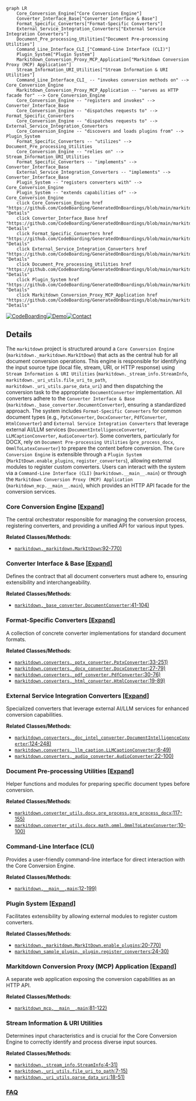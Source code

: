 ```mermaid
graph LR
    Core_Conversion_Engine["Core Conversion Engine"]
    Converter_Interface_Base["Converter Interface & Base"]
    Format_Specific_Converters["Format-Specific Converters"]
    External_Service_Integration_Converters["External Service Integration Converters"]
    Document_Pre_processing_Utilities["Document Pre-processing Utilities"]
    Command_Line_Interface_CLI_["Command-Line Interface (CLI)"]
    Plugin_System["Plugin System"]
    Markitdown_Conversion_Proxy_MCP_Application["Markitdown Conversion Proxy (MCP) Application"]
    Stream_Information_URI_Utilities["Stream Information & URI Utilities"]
    Command_Line_Interface_CLI_ -- "invokes conversion methods on" --> Core_Conversion_Engine
    Markitdown_Conversion_Proxy_MCP_Application -- "serves as HTTP facade for" --> Core_Conversion_Engine
    Core_Conversion_Engine -- "registers and invokes" --> Converter_Interface_Base
    Core_Conversion_Engine -- "dispatches requests to" --> Format_Specific_Converters
    Core_Conversion_Engine -- "dispatches requests to" --> External_Service_Integration_Converters
    Core_Conversion_Engine -- "discovers and loads plugins from" --> Plugin_System
    Format_Specific_Converters -- "utilizes" --> Document_Pre_processing_Utilities
    Core_Conversion_Engine -- "relies on" --> Stream_Information_URI_Utilities
    Format_Specific_Converters -- "implements" --> Converter_Interface_Base
    External_Service_Integration_Converters -- "implements" --> Converter_Interface_Base
    Plugin_System -- "registers converters with" --> Core_Conversion_Engine
    Plugin_System -- "extends capabilities of" --> Core_Conversion_Engine
    click Core_Conversion_Engine href "https://github.com/CodeBoarding/GeneratedOnBoardings/blob/main/markitdown/Core_Conversion_Engine.md" "Details"
    click Converter_Interface_Base href "https://github.com/CodeBoarding/GeneratedOnBoardings/blob/main/markitdown/Converter_Interface_Base.md" "Details"
    click Format_Specific_Converters href "https://github.com/CodeBoarding/GeneratedOnBoardings/blob/main/markitdown/Format_Specific_Converters.md" "Details"
    click External_Service_Integration_Converters href "https://github.com/CodeBoarding/GeneratedOnBoardings/blob/main/markitdown/External_Service_Integration_Converters.md" "Details"
    click Document_Pre_processing_Utilities href "https://github.com/CodeBoarding/GeneratedOnBoardings/blob/main/markitdown/Document_Pre_processing_Utilities.md" "Details"
    click Plugin_System href "https://github.com/CodeBoarding/GeneratedOnBoardings/blob/main/markitdown/Plugin_System.md" "Details"
    click Markitdown_Conversion_Proxy_MCP_Application href "https://github.com/CodeBoarding/GeneratedOnBoardings/blob/main/markitdown/Markitdown_Conversion_Proxy_MCP_Application.md" "Details"
```

[![CodeBoarding](https://img.shields.io/badge/Generated%20by-CodeBoarding-9cf?style=flat-square)](https://github.com/CodeBoarding/GeneratedOnBoardings)[![Demo](https://img.shields.io/badge/Try%20our-Demo-blue?style=flat-square)](https://www.codeboarding.org/demo)[![Contact](https://img.shields.io/badge/Contact%20us%20-%20contact@codeboarding.org-lightgrey?style=flat-square)](mailto:contact@codeboarding.org)

## Details

The `markitdown` project is structured around a `Core Conversion Engine` (`markitdown._markitdown.MarkItDown`) that acts as the central hub for all document conversion operations. This engine is responsible for identifying the input source type (local file, stream, URI, or HTTP response) using `Stream Information & URI Utilities` (`markitdown._stream_info.StreamInfo`, `markitdown._uri_utils.file_uri_to_path`, `markitdown._uri_utils.parse_data_uri`) and then dispatching the conversion task to the appropriate `DocumentConverter` implementation. All converters adhere to the `Converter Interface & Base` (`markitdown._base_converter.DocumentConverter`), ensuring a standardized approach. The system includes `Format-Specific Converters` for common document types (e.g., `PptxConverter`, `DocxConverter`, `PdfConverter`, `HtmlConverter`) and `External Service Integration Converters` that leverage external AI/LLM services (`DocumentIntelligenceConverter`, `LLMCaptionConverter`, `AudioConverter`). Some converters, particularly for DOCX, rely on `Document Pre-processing Utilities` (`pre_process_docx`, `OmmlToLatexConverter`) to prepare the content before conversion. The `Core Conversion Engine` is extensible through a `Plugin System` (`MarkItDown.enable_plugins`, `register_converters`), allowing external modules to register custom converters. Users can interact with the system via a `Command-Line Interface (CLI)` (`markitdown.__main__.main`) or through the `Markitdown Conversion Proxy (MCP) Application` (`markitdown_mcp.__main__.main`), which provides an HTTP API facade for the conversion services.

### Core Conversion Engine [[Expand]](./Core_Conversion_Engine.md)
The central orchestrator responsible for managing the conversion process, registering converters, and providing a unified API for various input types.


**Related Classes/Methods**:

- <a href="https://github.com/microsoft/markitdown/blob/main/packages/markitdown/src/markitdown/_markitdown.py#L92-L770" target="_blank" rel="noopener noreferrer">`markitdown._markitdown.MarkItDown`:92-770)</a>


### Converter Interface & Base [[Expand]](./Converter_Interface_Base.md)
Defines the contract that all document converters must adhere to, ensuring extensibility and interchangeability.


**Related Classes/Methods**:

- <a href="https://github.com/microsoft/markitdown/blob/main/packages/markitdown/src/markitdown/_base_converter.py#L41-L104" target="_blank" rel="noopener noreferrer">`markitdown._base_converter.DocumentConverter`:41-104)</a>


### Format-Specific Converters [[Expand]](./Format_Specific_Converters.md)
A collection of concrete converter implementations for standard document formats.


**Related Classes/Methods**:

- <a href="https://github.com/microsoft/markitdown/blob/main/packages/markitdown/src/markitdown/converters/_pptx_converter.py#L33-L251" target="_blank" rel="noopener noreferrer">`markitdown.converters._pptx_converter.PptxConverter`:33-251)</a>
- <a href="https://github.com/microsoft/markitdown/blob/main/packages/markitdown/src/markitdown/converters/_docx_converter.py#L27-L79" target="_blank" rel="noopener noreferrer">`markitdown.converters._docx_converter.DocxConverter`:27-79)</a>
- <a href="https://github.com/microsoft/markitdown/blob/main/packages/markitdown/src/markitdown/converters/_pdf_converter.py#L30-L76" target="_blank" rel="noopener noreferrer">`markitdown.converters._pdf_converter.PdfConverter`:30-76)</a>
- <a href="https://github.com/microsoft/markitdown/blob/main/packages/markitdown/src/markitdown/converters/_html_converter.py#L19-L89" target="_blank" rel="noopener noreferrer">`markitdown.converters._html_converter.HtmlConverter`:19-89)</a>


### External Service Integration Converters [[Expand]](./External_Service_Integration_Converters.md)
Specialized converters that leverage external AI/LLM services for enhanced conversion capabilities.


**Related Classes/Methods**:

- <a href="https://github.com/microsoft/markitdown/blob/main/packages/markitdown/src/markitdown/converters/_doc_intel_converter.py#L124-L248" target="_blank" rel="noopener noreferrer">`markitdown.converters._doc_intel_converter.DocumentIntelligenceConverter`:124-248)</a>
- <a href="https://github.com/microsoft/markitdown/blob/main/packages/markitdown/src/markitdown/converters/_llm_caption.py#L6-L49" target="_blank" rel="noopener noreferrer">`markitdown.converters._llm_caption.LLMCaptionConverter`:6-49)</a>
- <a href="https://github.com/microsoft/markitdown/blob/main/packages/markitdown/src/markitdown/converters/_audio_converter.py#L22-L100" target="_blank" rel="noopener noreferrer">`markitdown.converters._audio_converter.AudioConverter`:22-100)</a>


### Document Pre-processing Utilities [[Expand]](./Document_Pre_processing_Utilities.md)
Helper functions and modules for preparing specific document types before conversion.


**Related Classes/Methods**:

- <a href="https://github.com/microsoft/markitdown/blob/main/packages/markitdown/src/markitdown/converter_utils/docx/pre_process.py#L117-L155" target="_blank" rel="noopener noreferrer">`markitdown.converter_utils.docx.pre_process.pre_process_docx`:117-155)</a>
- <a href="https://github.com/microsoft/markitdown/blob/main/packages/markitdown/src/markitdown/converter_utils/docx/math/omml.py#L10-L100" target="_blank" rel="noopener noreferrer">`markitdown.converter_utils.docx.math.omml.OmmlToLatexConverter`:10-100)</a>


### Command-Line Interface (CLI)
Provides a user-friendly command-line interface for direct interaction with the Core Conversion Engine.


**Related Classes/Methods**:

- <a href="https://github.com/microsoft/markitdown/blob/main/packages/markitdown/src/markitdown/__main__.py#L12-L199" target="_blank" rel="noopener noreferrer">`markitdown.__main__.main`:12-199)</a>


### Plugin System [[Expand]](./Plugin_System.md)
Facilitates extensibility by allowing external modules to register custom converters.


**Related Classes/Methods**:

- <a href="https://github.com/microsoft/markitdown/blob/main/packages/markitdown/src/markitdown/_markitdown.py#L20-L770" target="_blank" rel="noopener noreferrer">`markitdown._markitdown.MarkItDown.enable_plugins`:20-770)</a>
- <a href="https://github.com/microsoft/markitdown/blob/main/packages/markitdown-sample-plugin/src/markitdown_sample_plugin/_plugin.py#L24-L30" target="_blank" rel="noopener noreferrer">`markitdown_sample_plugin._plugin.register_converters`:24-30)</a>


### Markitdown Conversion Proxy (MCP) Application [[Expand]](./Markitdown_Conversion_Proxy_MCP_Application.md)
A separate web application exposing the conversion capabilities as an HTTP API.


**Related Classes/Methods**:

- <a href="https://github.com/microsoft/markitdown/blob/main/packages/markitdown-mcp/src/markitdown_mcp/__main__.py#L81-L122" target="_blank" rel="noopener noreferrer">`markitdown_mcp.__main__.main`:81-122)</a>


### Stream Information & URI Utilities
Determines input characteristics and is crucial for the Core Conversion Engine to correctly identify and process diverse input sources.


**Related Classes/Methods**:

- <a href="https://github.com/microsoft/markitdown/blob/main/packages/markitdown/src/markitdown/_stream_info.py#L4-L31" target="_blank" rel="noopener noreferrer">`markitdown._stream_info.StreamInfo`:4-31)</a>
- <a href="https://github.com/microsoft/markitdown/blob/main/packages/markitdown/src/markitdown/_uri_utils.py#L7-L15" target="_blank" rel="noopener noreferrer">`markitdown._uri_utils.file_uri_to_path`:7-15)</a>
- <a href="https://github.com/microsoft/markitdown/blob/main/packages/markitdown/src/markitdown/_uri_utils.py#L18-L51" target="_blank" rel="noopener noreferrer">`markitdown._uri_utils.parse_data_uri`:18-51)</a>




### [FAQ](https://github.com/CodeBoarding/GeneratedOnBoardings/tree/main?tab=readme-ov-file#faq)